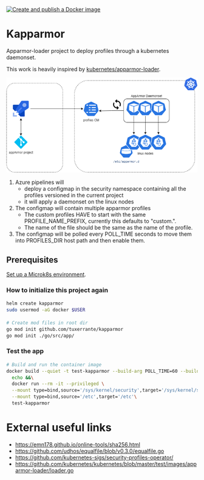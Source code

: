 [![Create and publish a Docker image](https://github.com/tuxerrante/kapparmor/actions/workflows/build-and-push.yml/badge.svg)](https://github.com/tuxerrante/kapparmor/actions/workflows/build-and-push.yml)

# Kapparmor
Apparmor-loader project to deploy profiles through a kubernetes daemonset.  

This work is heavily inspired by [kubernetes/apparmor-loader](https://github.com/kubernetes/kubernetes/tree/master/test/images/apparmor-loader).

![architecture](./docs/kapparmor-architecture.png)

1. Azure pipelines will
	- deploy a configmap in the security namespace containing all the profiles versioned in the current project
	- it will apply a daemonset on the linux nodes
2. The configmap will contain multiple apparmor profiles  
   -  The custom profiles HAVE to start with the same PROFILE_NAME_PREFIX, currently this defaults to "custom.". 
   - The name of the file should be the same as the name of the profile.
3. The configmap will be polled every POLL_TIME seconds to move them into PROFILES_DIR host path and then enable them.

## Prerequisites
[Set up a Microk8s environment](./docs/microk8s.md).

### How to initialize this project again
```sh
helm create kapparmor
sudo usermod -aG docker $USER

# Create mod files in root dir
go mod init github.com/tuxerrante/kapparmor
go mod init ./go/src/app/
```

### Test the app
```sh
# Build and run the container image
docker build --quiet -t test-kapparmor --build-arg POLL_TIME=60 --build-arg PROFILES_DIR=/app/profiles -f Dockerfile . &&\
  echo &&\
  docker run --rm -it --privileged \
  --mount type=bind,source='/sys/kernel/security',target='/sys/kernel/security'  \
  --mount type=bind,source='/etc',target='/etc'\
  test-kapparmor
```


# External useful links
- https://emn178.github.io/online-tools/sha256.html
- https://github.com/udhos/equalfile/blob/v0.3.0/equalfile.go
- https://github.com/kubernetes-sigs/security-profiles-operator/
- https://github.com/kubernetes/kubernetes/blob/master/test/images/apparmor-loader/loader.go
